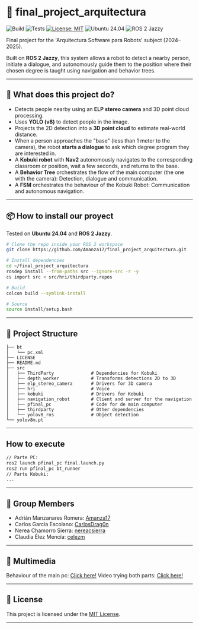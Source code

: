 # 🤖 final_project_arquitectura

![Build](https://github.com/amanza17/final_project_arquitectura/actions/workflows/ci.yml/badge.svg?branch=main)
![Tests](https://github.com/amanza17/final_project_arquitectura/actions/workflows/test.yml/badge.svg?branch=main)
[![License: MIT](https://img.shields.io/badge/License-MIT-purple.svg)](https://opensource.org/licenses/MIT)
![Ubuntu 24.04](https://img.shields.io/badge/OS-Ubuntu%2024.04-orange)
![ROS 2 Jazzy](https://img.shields.io/badge/ROS%202-Jazzy-blue)


Final project for the 'Arquitectura Software para Robots' subject (2024–2025). 

Built on **ROS 2 Jazzy**, this system allows a robot to detect a nearby person, initiate a dialogue, and autonomously guide them to the position where their chosen degree is taught using navigation and behavior trees.

---

## 🧠 What does this project do?

- Detects people nearby using an **ELP stereo camera** and 3D point cloud processing.
- Uses **YOLO (v8)** to detect people in the image.
- Projects the 2D detection into a **3D point cloud** to estimate real-world distance.
- When a person approaches the "base" (less than 1 meter to the camera), the robot **starts a dialogue** to ask which degree program they are interested in.
- A **Kobuki robot** with **Nav2** autonomously navigates to the corresponding classroom or position, wait a few seconds, and returns to the base.
- A **Behavior Tree** orchestrates the flow of the main computer (the one with the camera): Detection, dialogue and communication.
- A **FSM** orchestrates the behaviour of the Kobuki Robot: Communication and autonomous navigation.

---

## 📦 How to install our proyect

Tested on **Ubuntu 24.04** and **ROS 2 Jazzy**.

```bash
# Clone the repo inside your ROS 2 workspace
git clone https://github.com/Amanza17/final_project_arquitectura.git

# Install dependencies
cd ~/final_project_arquitectura
rosdep install --from-paths src --ignore-src -r -y
cs import src < src/hri/thirdparty.repos

# Build
colcon build --symlink-install

# Source
source install/setup.bash
```

---

## 📁 Project Structure

```plaintext
├── bt
│   └── pc.xml
├── LICENSE
├── README.md
├── src
│   ├── ThirdParty              # Dependencies for Kobuki
│   ├── depth_worker            # Transforms detections 2D to 3D
│   ├── elp_stereo_camera       # Drivers for 3D camera
│   ├── hri                     # Voice
│   ├── kobuki                  # Drivers for Kobuki
│   ├── navigation_robot        # Client and server for the navigation
│   ├── pfinal_pc               # Code for de main computer
│   ├── thirdparty              # Other dependencies
│   └── yolov8_ros              # Object detection
└── yolov8m.pt

```

---

## How to execute

```bash
// Parte PC:
ros2 launch pfinal_pc final.launch.py
ros2 run pfinal_pc bt_runner
// Parte Kobuki:
...
```

---

## 👥 Group Members

- Adrián Manzanares Romera: [Amanza17](https://github.com/amanza17)
- Carlos García Escolano: [CarlosDrag0n](https://github.com/CarlosDrag0n)
- Nerea Chamorro Sierra: [nereacsierra](https://github.com/nereacsierra)
- Claudia Élez Mencía: [celezm](https://github.com/celezm)

---

## 🎦 Multimedia

Behaviour of the main pc: [Click here!](https://youtu.be/WHoLtzbrBdE)
Video trying both parts: [Click here!](https://youtu.be/DCAXKv_venw)

---

## 📄 License

This project is licensed under the [MIT License](LICENSE).

---

